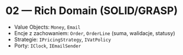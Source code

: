 # 02 — Rich Domain (SOLID/GRASP)
- Value Objects: `Money`, `Email`
- Encje z zachowaniem: `Order`, `OrderLine` (suma, walidacje, statusy)
- Strategie: `IPricingStrategy`, `IVatPolicy`
- Porty: `IClock`, `IEmailSender`

